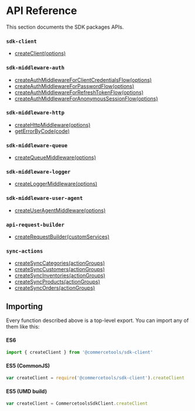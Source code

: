 # API Reference

This section documents the SDK packages APIs.

### `sdk-client`

* [createClient(options)](createClient.md)

### `sdk-middleware-auth`

* [createAuthMiddlewareForClientCredentialsFlow(options)](createAuthMiddlewareForClientCredentialsFlow.md)
* [createAuthMiddlewareForPasswordFlow(options)](createAuthMiddlewareForPasswordFlow.md)
* [createAuthMiddlewareForRefreshTokenFlow(options)](createAuthMiddlewareForRefreshTokenFlow.md)
* [createAuthMiddlewareForAnonymousSessionFlow(options)](createAuthMiddlewareForAnonymousSessionFlow.md)

### `sdk-middleware-http`

* [createHttpMiddleware(options)](createHttpMiddleware.md)
* [getErrorByCode(code)](getErrorByCode.md)

### `sdk-middleware-queue`

* [createQueueMiddleware(options)](createQueueMiddleware.md)

### `sdk-middleware-logger`

* [createLoggerMiddleware(options)](createLoggerMiddleware.md)

### `sdk-middleware-user-agent`

* [createUserAgentMiddleware(options)](createUserAgentMiddleware.md)

### `api-request-builder`

* [createRequestBuilder(customServices)](createRequestBuilder.md)

### `sync-actions`

* [createSyncCategories(actionGroups)](createSyncCategories.md)
* [createSyncCustomers(actionGroups)](createSyncCustomers.md)
* [createSyncInventories(actionGroups)](createSyncInventories.md)
* [createSyncProducts(actionGroups)](createSyncProducts.md)
* [createSyncOrders(actionGroups)](createSyncOrders.md)


## Importing

Every function described above is a top-level export. You can import any of them like this:

#### ES6

```js
import { createClient } from '@commercetools/sdk-client'
```

#### ES5 (CommonJS)

```js
var createClient = require('@commercetools/sdk-client').createClient
```

#### ES5 (UMD build)

```js
var createClient = CommercetoolsSdkClient.createClient
```
